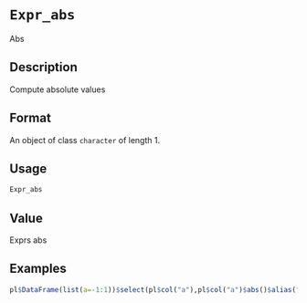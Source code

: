# `Expr_abs`

Abs


## Description

Compute absolute values


## Format

An object of class `character` of length 1.


## Usage

```r
Expr_abs
```


## Value

Exprs abs


## Examples

```r
pl$DataFrame(list(a=-1:1))$select(pl$col("a"),pl$col("a")$abs()$alias("abs"))
```


